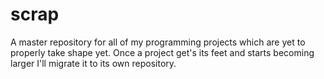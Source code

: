 # scrap

<p>
A master repository for all of my programming projects which are yet to properly take shape yet. Once a project get's its feet and starts becoming larger I'll migrate it to its own repository.
</p>
